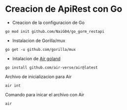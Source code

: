 # Creacion de ApiRest con Go

- Creacion de la configuracion de Go

```
go mod init github.com/NaiG04/go_gorm_restapi
```

- Instalacion de Gorilla/mux

```
go get -u github.com/gorilla/mux 
```

- Intalacion de [Air goland](https://github.com/air-verse/air)

```
go install github.com/air-verse/air@latest
```

Archivo de inicializacion para Air

```
air int 
```

Comando para inicar el archivo con Air

```
air
```